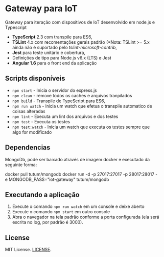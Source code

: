 # Gateway para IoT

Gateway para iteração com dispositivos de IoT desenvolvido em node.js e Typescript

+ **TypeScript** 2.3 com transpile para ES6,
+ **TSLint** 4.x com recomentações gerais padrão (*Nota: TSLint >= 5.x ainda não é suportado pelo _tslint-microsoft-contrib_,
+ **Jest** para teste unitário e cobertura,
+ Definições de tipo para Node.js v6.x (LTS) e Jest
+ **Angular 1.6** para o front end da aplicação

## Scripts disponíveis

+ `npm start` - Inicia o servidor do express.js
+ `npm clean` - remove todos os caches e arquivos tranpilados
+ `npm build` - Transpile de TypeScript para ES6,
+ `npm run watch` - Inicia um watch que efetua o transpile automatico de coisas alteradas
+ `npm lint` - Executa um lint dos arquivos e dos testes
+ `npm test` - Executa os testes
+ `npm test:watch` - Inicia um watch que executa os testes sempre que algo for modificado

## Dependencias
MongoDb, pode ser baixado através de imagem docker e executado da seguinte forma:

docker pull tutum/mongodb
docker run -d -p 27017:27017 -p 28017:28017 -e MONGODB_PASS="iot-gateway" tutum/mongodb

## Executando a aplicação
1. Execute o comando `npm run watch` em um console e deixe aberto
2. Execute o comando `npm start` em outro console
3. Abra o navegador na tela padrão conforme a porta configurada (ela será escrita no log, por padrão é 3000).

## License
MIT License. [LICENSE](https://github.com/jsynowiec/node-typescript-boilerplate/blob/master/LICENSE).